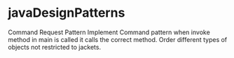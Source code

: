 # javaDesignPatterns
Command Request Pattern
Implement Command pattern when invoke method in main is called it calls the correct method.
Order different types of objects not restricted to jackets.
